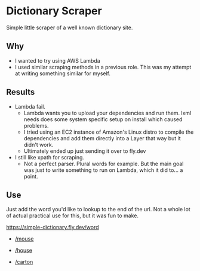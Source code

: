 
# Dictionary Scraper

Simple little scraper of a well known dictionary site.

## Why

- I wanted to try using AWS Lambda
- I used similar scraping methods in a previous role. This was my attempt at writing something similar for myself.


## Results

- Lambda fail.
    - Lambda wants you to upload your dependencies and run them. lxml needs does some system specific setup on install which caused problems.
    - I tried using an EC2 instance of Amazon's Linux distro to compile the dependencies and add them directly into a Layer that way but it didn't work.
    - Ultimately ended up just sending it over to fly.dev
- I still like xpath for scraping.
    - Not a perfect parser. Plural words for example. But the main goal was just to write something to run on Lambda, which it did to... a point.

## Use

Just add the word you'd like to lookup to the end of the url.
Not a whole lot of actual practical use for this, but it was fun to make.

https://simple-dictionary.fly.dev/word

- [/mouse](https://simple-dictionary.fly.dev/mouse)

- [/house](https://simple-dictionary.fly.dev/house)

- [/carton](https://simple-dictionary.fly.dev/carton)
